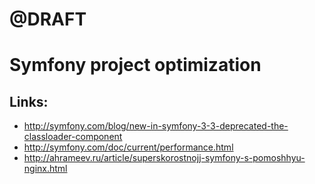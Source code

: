 # @DRAFT

# Symfony project optimization

## Links:
* http://symfony.com/blog/new-in-symfony-3-3-deprecated-the-classloader-component
* http://symfony.com/doc/current/performance.html
* http://ahrameev.ru/article/superskorostnojj-symfony-s-pomoshhyu-nginx.html